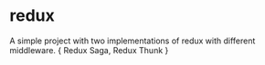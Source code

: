 # redux
A simple project with two implementations of redux with different middleware. { Redux Saga, Redux Thunk }

